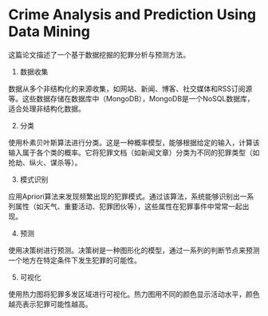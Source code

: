 # Crime Analysis and Prediction Using Data Mining

这篇论文描述了一个基于数据挖掘的犯罪分析与预测方法。

1. 数据收集

数据从多个非结构化的来源收集，如网站、新闻、博客、社交媒体和RSS订阅源等。这些数据存储在数据库中（MongoDB），MongoDB是一个NoSQL数据库，适合处理非结构化数据。

2. 分类

使用朴素贝叶斯算法进行分类。这是一种概率模型，能够根据给定的输入，计算该输入属于各个类的概率。它将犯罪文档（如新闻文章）分类为不同的犯罪类型（如抢劫、纵火、谋杀等）。

3. 模式识别

应用Apriori算法来发现频繁出现的犯罪模式。通过该算法，系统能够识别出一系列属性（如天气、重要活动、犯罪团伙等），这些属性在犯罪事件中常常一起出现。

4. 预测

使用决策树进行预测。决策树是一种图形化的模型，通过一系列的判断节点来预测一个地方在特定条件下发生犯罪的可能性。

5. 可视化

使用热力图将犯罪多发区域进行可视化。热力图用不同的颜色显示活动水平，颜色越亮表示犯罪可能性越高。
